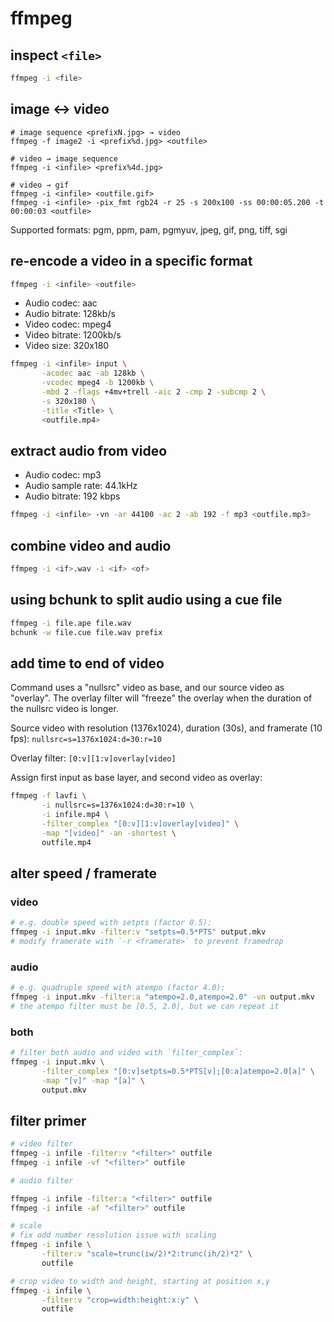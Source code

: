 # ffmpeg

## inspect `<file>`

```bash
ffmpeg -i <file>
```

## image ↔ video

```
# image sequence <prefixN.jpg> → video
ffmpeg -f image2 -i <prefix%d.jpg> <outfile>

# video → image sequence
ffmpeg -i <infile> <prefix%4d.jpg>

# video → gif
ffmpeg -i <infile> <outfile.gif>
ffmpeg -i <infile> -pix_fmt rgb24 -r 25 -s 200x100 -ss 00:00:05.200 -t 00:00:03 <outfile>
```

Supported formats: pgm, ppm, pam, pgmyuv, jpeg, gif, png, tiff, sgi


## re-encode a video in a specific format

```bash
ffmpeg -i <infile> <outfile>
```

* Audio codec: aac
* Audio bitrate: 128kb/s
* Video codec: mpeg4
* Video bitrate: 1200kb/s
* Video size: 320x180

```bash
ffmpeg -i <infile> input \
       -acodec aac -ab 128kb \
       -vcodec mpeg4 -b 1200kb \
       -mbd 2 -flags +4mv+trell -aic 2 -cmp 2 -subcmp 2 \
       -s 320x180 \
       -title <Title> \
       <outfile.mp4>
```


## extract audio from video

* Audio codec: mp3
* Audio sample rate: 44.1kHz
* Audio bitrate: 192 kbps

```bash
ffmpeg -i <infile> -vn -ar 44100 -ac 2 -ab 192 -f mp3 <outfile.mp3>
```

## combine video and audio

```bash
ffmpeg -i <if>.wav -i <if> <of>
```

## using bchunk to split audio using a cue file

```bash
ffmpeg -i file.ape file.wav
bchunk -w file.cue file.wav prefix
```

## add time to end of video

Command uses a "nullsrc" video as base, and our source video as "overlay". The
overlay filter will "freeze" the overlay when the duration of the nullsrc video
is longer.

Source video with resolution (1376x1024), duration (30s), and framerate (10
fps): `nullsrc=s=1376x1024:d=30:r=10`

Overlay filter: `[0:v][1:v]overlay[video]`

Assign first input as base layer, and second video as overlay:

```bash
ffmpeg -f lavfi \
       -i nullsrc=s=1376x1024:d=30:r=10 \
       -i infile.mp4 \
       -filter_complex "[0:v][1:v]overlay[video]" \
       -map "[video]" -an -shortest \
       outfile.mp4
```


## alter speed / framerate

### video
```bash
# e.g. double speed with setpts (factor 0.5):
ffmpeg -i input.mkv -filter:v "setpts=0.5*PTS" output.mkv
# modify framerate with `-r <framerate>` to prevent framedrop
```

### audio
```bash
# e.g. quadruple speed with atempo (factor 4.0):
ffmpeg -i input.mkv -filter:a "atempo=2.0,atempo=2.0" -vn output.mkv
# the atempo filter must be [0.5, 2.0], but we can repeat it
```

### both
```bash
# filter both audio and video with `filter_complex`:
ffmpeg -i input.mkv \
       -filter_complex "[0:v]setpts=0.5*PTS[v];[0:a]atempo=2.0[a]" \
       -map "[v]" -map "[a]" \
       output.mkv
```


## filter primer

```bash
# video filter
ffmpeg -i infile -filter:v "<filter>" outfile
ffmpeg -i infile -vf "<filter>" outfile

# audio filter

ffmpeg -i infile -filter:a "<filter>" outfile
ffmpeg -i infile -af "<filter>" outfile

# scale
# fix odd number resolution issue with scaling
ffmpeg -i infile \
       -filter:v "scale=trunc(iw/2)*2:trunc(ih/2)*2" \
       outfile

# crop video to width and height, starting at position x,y
ffmpeg -i infile \
       -filter:v "crop=width:height:x:y" \
       outfile
```
